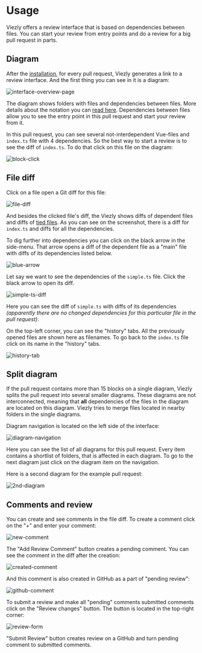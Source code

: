 # Usage

Viezly offers a review interface that is based on dependencies between files. You can start your review from entry points and do a review for a big pull request in parts.



## Diagram

After the [installation](/installation#installation), for every pull request, Viezly generates a link to a review interface. And the first thing you can see in it is a diagram:

![interface-overview-page](_media/usage/interface-overview.png)

The diagram shows folders with files and dependencies between files. More details about the notation you can [read here](/elements#elements). Dependencies between files allow you to see the entry point in this pull request and start your review from it.

In this pull request, you can see several not-interdependent Vue-files and `index.ts` file with 4 dependencies. So the best way to start a review is to see the diff of `index.ts`. To do that click on this file on the diagram:

![block-click](_media/usage/block-click.png)



## File diff

Click on a file open a Git diff for this file:

![file-diff](_media/usage/file-diff.png)

And besides the clicked file's diff, the Viezly shows diffs of dependent files and diffs of [tied files](elements#the-file-with-tied-files). As you can see on the screenshot, there is a diff for `index.ts` and diffs for all the dependencies.

To dig further into dependencies you can click on the black arrow in the side-menu. That arrow opens a diff of the dependent file as a "main" file with diffs of its dependencies listed below.

![blue-arrow](_media/usage/file_navigation.png)

Let say we want to see the dependencies of the `simple.ts` file. Click the black arrow to open its diff.

![simple-ts-diff](_media/usage/simple-ts-diff.png)

Here you can see the diff of `simple.ts` with diffs of its dependencies *(apparently there are no changed dependencies for this particular file in the pull request)*.

On the top-left corner, you can see the "history" tabs. All the previously opened files are shown here as filenames. To go back to the `index.ts` file click on its name in the "history" tabs.

![history-tab](_media/usage/history-tab.png)



## Split diagram

If the pull request contains more than 15 blocks on a single diagram, Viezly splits the pull request into several smaller diagrams. These diagrams are not interconnected, meaning that **all** dependencies of the files in the diagram are located on this diagram. Viezly tries to merge files located in nearby folders in the single diagrams.

Diagram navigation is located on the left side of the interface:

![diagram-navigation](_media/usage/diagram-navigation.png)

Here you can see the list of all diagrams for this pull request. Every item contains a shortlist of folders, that is affected in each diagram. To go to the next diagram just click on the diagram item on the navigation.

Here is a second diagram for the example pull request:

![2nd-diagram](_media/usage/2nd-diagram.png)



## Comments and review

You can create and see comments in the file diff. To create a comment click on the "+" and enter your comment:

![new-comment](_media/usage/new-comment.png)

The "Add Review Comment" button creates a pending comment. You can see the comment in the diff after the creation:

![created-comment](_media/usage/created-comment.png)

And this comment is also created in GitHub as a part of "pending review":

![github-comment](_media/usage/github-comment.png)

To submit a review and make all "pending" comments submitted comments click on the "Review changes" button. The button is located in the top-right corner:

![review-form](_media/usage/review-form.png)

"Submit Review" button creates review on a GitHub and turn pending comment to submitted comments.
